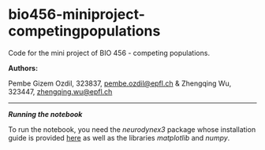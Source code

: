 # bio456-miniproject-competingpopulations
Code for the mini project of BIO 456 - competing populations.

**Authors:**

Pembe Gizem Ozdil, 323837, pembe.ozdil@epfl.ch & Zhengqing Wu, 323447, zhengqing.wu@epfl.ch

--- 
***Running the notebook***

To run the notebook, you need the *neurodynex3* package whose installation guide is provided [here](https://neuronaldynamics-exercises.readthedocs.io/en/latest/setup.html#setup) as well as the libraries *matplotlib* and *numpy*.

